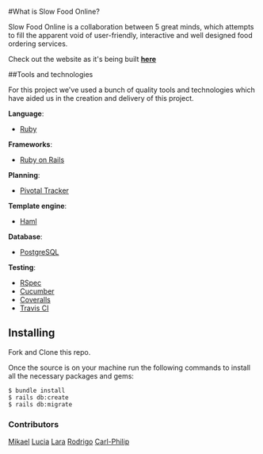 #What is Slow Food Online?

Slow Food Online is a collaboration between 5 great minds, which attempts to fill the apparent void of user-friendly,
interactive and well designed food ordering services.

Check out the website as it's being built [**here**](http://slow-food-online-june.herokuapp.com/)

##Tools and technologies

For this project we've used a bunch of quality tools and technologies which have aided us in the creation
and delivery of this project.

**Language**:
* [Ruby](https://www.ruby-lang.org/)

**Frameworks**:
* [Ruby on Rails](http://rubyonrails.org/)

**Planning**:
* [Pivotal Tracker](https://www.pivotaltracker.com/n/projects/1609537)

**Template engine**:
* [Haml](http://haml.info/)

**Database**:
* [PostgreSQL](https://www.postgresql.org/)

**Testing**:
* [RSpec](http://rspec.info/)
* [Cucumber](https://cucumber.io/)
* [Coveralls](https://coveralls.io/)
* [Travis CI](https://travis-ci.org/)

## Installing
Fork and Clone this repo.

Once the source is on your machine run the following commands to install all the necessary packages and gems:

```
$ bundle install
$ rails db:create
$ rails db:migrate
```

### Contributors
[Mikael](https://github.com/MikaelFeher)
[Lucia](https://github.com/luciademoja)
[Lara](https://github.com/lollypop27)
[Rodrigo](https://github.com/rdcsg)
[Carl-Philip](https://github.com/callea2)
